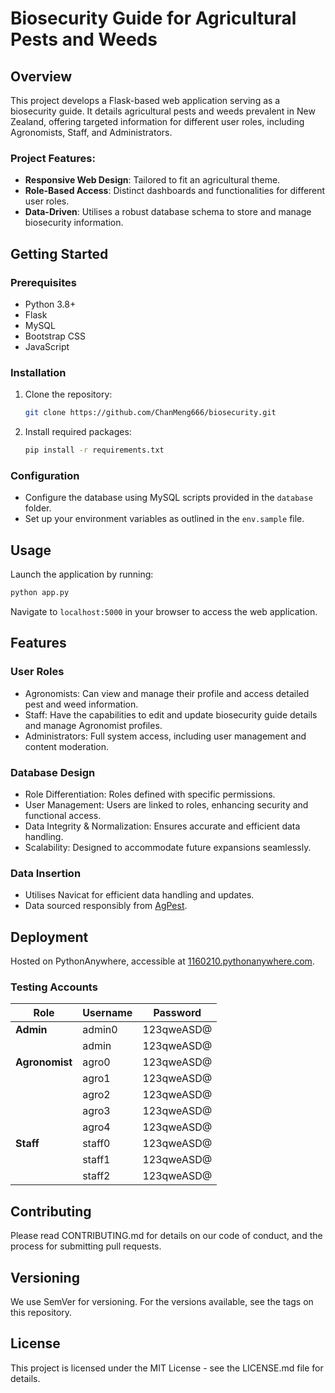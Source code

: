 # Biosecurity Guide for Agricultural Pests and Weeds

## Overview
This project develops a Flask-based web application serving as a biosecurity guide. It details agricultural pests and weeds prevalent in New Zealand, offering targeted information for different user roles, including Agronomists, Staff, and Administrators.

### Project Features:
- **Responsive Web Design**: Tailored to fit an agricultural theme.
- **Role-Based Access**: Distinct dashboards and functionalities for different user roles.
- **Data-Driven**: Utilises a robust database schema to store and manage biosecurity information.

## Getting Started

### Prerequisites
- Python 3.8+
- Flask
- MySQL
- Bootstrap CSS
- JavaScript

### Installation
1. Clone the repository:
   ```bash
   git clone https://github.com/ChanMeng666/biosecurity.git
   ```
2. Install required packages:
   ```bash
   pip install -r requirements.txt
   ```

### Configuration
- Configure the database using MySQL scripts provided in the `database` folder.
- Set up your environment variables as outlined in the `env.sample` file.

## Usage

Launch the application by running:
```bash
python app.py
```

Navigate to `localhost:5000` in your browser to access the web application.

## Features

### User Roles
- Agronomists: Can view and manage their profile and access detailed pest and weed information.
- Staff: Have the capabilities to edit and update biosecurity guide details and manage Agronomist profiles.
- Administrators: Full system access, including user management and content moderation.

### Database Design
- Role Differentiation: Roles defined with specific permissions.
- User Management: Users are linked to roles, enhancing security and functional access.
- Data Integrity & Normalization: Ensures accurate and efficient data handling.
- Scalability: Designed to accommodate future expansions seamlessly.

### Data Insertion
- Utilises Navicat for efficient data handling and updates.
- Data sourced responsibly from [AgPest](https://agpest.co.nz/pest-directory/).

## Deployment
Hosted on PythonAnywhere, accessible at [1160210.pythonanywhere.com](https://1160210.pythonanywhere.com/).

### Testing Accounts

| Role       | Username | Password   |
|------------|----------|------------|
| **Admin**  | admin0   | 123qweASD@ |
|            | admin    | 123qweASD@ |
| **Agronomist** | agro0  | 123qweASD@ |
|            | agro1    | 123qweASD@ |
|            | agro2    | 123qweASD@ |
|            | agro3    | 123qweASD@ |
|            | agro4    | 123qweASD@ |
| **Staff**  | staff0   | 123qweASD@ |
|            | staff1   | 123qweASD@ |
|            | staff2   | 123qweASD@ |

## Contributing
Please read CONTRIBUTING.md for details on our code of conduct, and the process for submitting pull requests.

## Versioning
We use SemVer for versioning. For the versions available, see the tags on this repository.

## License
This project is licensed under the MIT License - see the LICENSE.md file for details.
